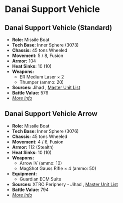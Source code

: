 # Danai Support Vehicle 

## Danai Support Vehicle (Standard) 

- **Role:** Missile Boat 
- **Tech Base:** Inner Sphere (3073) 
- **Chassis:** 45 tons Wheeled 
- **Movement:** 5 / 8, Fusion 
- **Armor:** 104 
- **Heat Sinks:** 10 (10) 
- **Weapons:** 
  - ER Medium Laser × 2 
  - Thumper (ammo: 20) 
- **Sources:** Jihad , [Master Unit List](http://masterunitlist.info/Unit/Details/822/danai-support-vehicle-standard) 
- **Battle Value:** 576 
- [*More Info*](danai_support_vehicle/danai_support_vehicle_standard.md) 

## Danai Support Vehicle Arrow 

- **Role:** Missile Boat 
- **Tech Base:** Inner Sphere (3076) 
- **Chassis:** 45 tons Wheeled 
- **Movement:** 4 / 6, Fusion 
- **Armor:** 112 (Stealth) 
- **Heat Sinks:** 10 (10) 
- **Weapons:** 
  - Arrow IV (ammo: 10) 
  - MagShot Gauss Rifle × 4 (ammo: 50) 
- **Equipment:** 
  - Guardian ECM Suite 
- **Sources:** XTRO Periphery - Jihad , [Master Unit List](http://masterunitlist.info/Unit/Details/5568/danai-support-vehicle-arrow) 
- **Battle Value:** 794 
- [*More Info*](danai_support_vehicle/danai_support_vehicle_arrow.md) 

